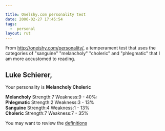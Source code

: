 ```yaml
---

title: Onelshy.com personality test
date: 2006-02-27 17:45:54
tags:
  -  personal
layout: rut
---
```


<p>From <a href="http://oneishy.com/personality/">http://oneishy.com/personality/</a>, a temperament test that uses the categories of "sanguine" "melancholy" "choleric" and "phlegmatic" that I am more accustomed to reading.</p>

<h2>Luke Schierer,</h2><p>Your personality is <strong>Melancholy Choleric</strong></p>

<strong>Melancholy</strong>&nbsp;<span class="shade">Strength:7 Weakness:9</span> -  <span>40%</span>:  <br  />
<strong>Phlegmatic</strong>&nbsp;<span class="shade">Strength:2 Weakness:3</span>  - <span>13%</span><br  />
<strong>Sanguine</strong>&nbsp;<span class="shade">Strength:4 Weakness:1</span> -  <span>13%</span><br  />
 <strong>Choleric</strong>&nbsp;<span class="shade">Strength:7 Weakness:7</span> -  <span>35%</span><br  />
<p>You may want to review the <a href="http://oneishy.com/personality/">definitions</a></p>



